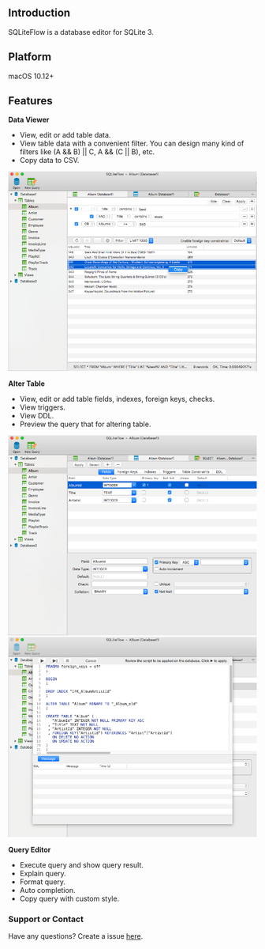 ## Introduction
SQLiteFlow is a database editor for SQLite 3.

## Platform
macOS 10.12+ 

## Features

**Data Viewer**

- View, edit or add table data.
- View table data with a convenient filter. You can design many kind of filters like (A && B) \|\| C, A && (C \|\| B), etc.
- Copy data to CSV.

![](DataView.png)

**Alter Table**

- View, edit or add table fields, indexes, foreign keys, checks.
- View triggers.
- View DDL.
- Preview the query that for altering table.

![](AlterTable.png)
![](AlterPreview.png)

**Query Editor**

- Execute query and show query result.
- Explain query.
- Format query.
- Auto completion.
- Copy query with custom style.

### Support or Contact

Have any questions? Create a issue [here](https://github.com/SQLiteFlow/sqliteflow.github.io/issues).
